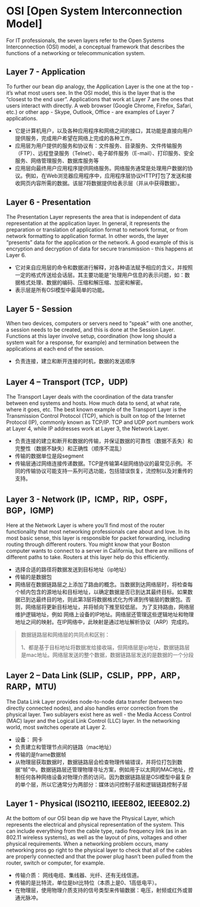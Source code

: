 <!-- toc -->

# OSI [Open System Interconnection Model]
 For IT professionals, the seven layers refer to the Open Systems Interconnection (OSI) model,
  a conceptual framework that describes the functions of a networking or telecommunication 
  system.  
## Layer 7 - Application
To further our bean dip analogy, the Application Layer is the one at the top - it’s what most users see. In the OSI model, this is the layer that is the “closest to the end user”. Applications that work at Layer 7 are the ones that users interact with directly. A web browser (Google Chrome, Firefox, Safari, etc.) or other app - Skype, Outlook, Office - are examples of Layer 7 applications.
+ 它是计算机用户，以及各种应用程序和网络之间的接口，其功能是直接向用户提供服务，完成用户希望在网络上完成的各种工作。
+ 应用层为用户提供的服务和协议有：文件服务、目录服务、文件传输服务（FTP）、远程登录服务（Telnet）、电子邮件服务（E-mail）、打印服务、安全服务、网络管理服务、数据库服务等
+ 应用层向最终用户应用程序提供网络服务。网络服务通常是处理用户数据的协议。例如，在Web浏览器应用程序中，应用程序层协议HTTP打包了发送和接收网页内容所需的数据。该层7将数据提供给表示层（并从中获得数据）。

## Layer 6 - Presentation
The Presentation Layer represents the area that is independent of data representation at the application layer. In general, it represents the preparation or translation of application format to network format, or from network formatting to application format. In other words, the layer “presents” data for the application or the network. A good example of this is encryption and decryption of data for secure transmission - this happens at Layer 6.
+ 它对来自应用层的命令和数据进行解释，对各种语法赋予相应的含义，并按照一定的格式传送给会话层。其主要功能是“处理用户信息的表示问题，如：数据格式处理、数据的编码、压缩和解压缩、加密和解密。
+ 表示层是所有OSI模型中最简单的功能。

## Layer 5 - Session
When two devices, computers or servers need to “speak” with one another, a session needs to be created, and this is done at the Session Layer. Functions at this layer involve setup, coordination (how long should a system wait for a response, for example) and termination between the applications at each end of the session.
+ 负责连接，建立和断开连接的时机，数据的发送顺序

## Layer 4 – Transport (TCP，UDP)
The Transport Layer deals with the coordination of the data transfer between end systems and hosts. How much data to send, at what rate, where it goes, etc. The best known example of the Transport Layer is the Transmission Control Protocol (TCP), which is built on top of the Internet Protocol (IP), commonly known as TCP/IP. TCP and UDP port numbers work at Layer 4, while IP addresses work at Layer 3, the Network Layer.
+ 负责连接的建立和断开和数据的传输，并保证数据的可靠性（数据不丢失）和完整性（数据不缺失）和正确性（顺序不混乱）
+ 传输的数据单位是段segment
+ 传输层通过网络连接传递数据。TCP是传输第4层网络协议的最常见示例。 不同的传输协议可能支持一系列可选功能，包括错误恢复，流控制以及对重传的支持。

## Layer 3 - Network (IP，ICMP，RIP，OSPF，BGP，IGMP)
Here at the Network Layer is where you’ll find most of the router functionality that most networking professionals care about and love. In its most basic sense, this layer is responsible for packet forwarding, including routing through different routers. You might know that your Boston computer wants to connect to a server in California, but there are millions of different paths to take. Routers at this layer help do this efficiently.
+ 选择合适的路径将数据发送到目标地址（ip地址）
+ 传输的是数据包
+ 网络层在数据链路层之上添加了路由的概念。当数据到达网络层时，将检查每个帧内包含的源地址和目标地址，以确定数据是否已到达其最终目标。如果数据已到达最终目的地，则此第3层将数据格式化为传递到传输层的数据包。否则，网络层将更新目标地址，并将帧向下推至较低层。 为了支持路由，网络层维护逻辑地址，例如 网络上设备的IP地址。网络层还管理这些逻辑地址和物理地址之间的映射。在IP网络中，此映射是通过地址解析协议（ARP）完成的。  
> 数据链路层和网络层的共同点和区别：
>  
>  1、都是基于目标地址将数据发给接收端，但网络层是ip地址，数据链路层是mac地址。网络层发送的整个数据，数据链路层发送的是数据的一个分段

## Layer 2 – Data Link (SLIP，CSLIP，PPP，ARP，RARP，MTU)
The Data Link Layer provides node-to-node data transfer (between two directly connected nodes), and also handles error correction from the physical layer. Two sublayers exist here as well - the Media Access Control (MAC) layer and the Logical Link Control (LLC) layer. In the networking world, most switches operate at Layer 2.
+ 设备： 网卡
+ 负责建立和管理节点间的链路（mac地址）
+ 传输的是frame数据帧
+ 从物理层获取数据时，数据链路层会检查物理传输错误，并将位打包到数据“帧”中。数据链路层还管理物理寻址方案，例如用于以太网的MAC地址，控制任何各种网络设备对物理介质的访问。因为数据链路层是OSI模型中最复杂的单个层，所以它通常分为两部分：媒体访问控制子层和逻辑链路控制子层

## Layer 1 - Physical (ISO2110, IEEE802, IEEE802.2)
At the bottom of our OSI bean dip we have the Physical Layer, which represents the electrical and physical representation of the system. This can include everything from the cable type, radio frequency link (as in an 802.11 wireless systems), as well as the layout of pins, voltages and other physical requirements. When a networking problem occurs, many networking pros go right to the physical layer to check that all of the cables are properly connected and that the power plug hasn’t been pulled from the router, switch or computer, for example. 
+ 传输介质： 网线电缆、集线器、光纤、还有无线信道。
+ 传输的是比特流，单位是bit比特位（本质上是0、1高低电平）。
+ 在物理层，使用物理介质支持的信号类型来传输数据：电压，射频或红外或普通光脉冲。
